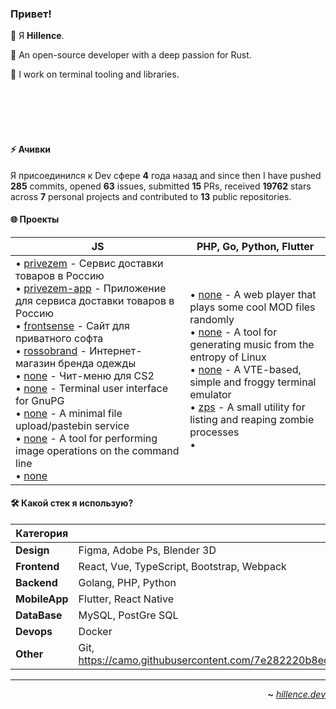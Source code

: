 
### Привет!

👾 Я **Hillence**.

🦀 An open-source developer with a deep passion for Rust.

🐁 I work on terminal tooling and libraries.


<br>
<br>
<br>
<br>

#### ⚡ Ачивки

Я присоединился к Dev сфере **4** года назад and since then I have pushed **285** commits, opened **63** issues, submitted **15** PRs, received **19762** stars across **7** personal projects and contributed to **13** public repositories.

#### 🌐 Проекты

| **JS**                                                                                                                                                                                                                                                                                                                                                                                                                                                                                                                                                                                                                                                                                                                                                                                                                                                                                                                                                                                                                                                                                                                                                                                                                                                                                                                                                                                                                                                                                                                                                                                                                                                                       | **PHP**, **Go**, **Python**, **Flutter**                                                                                                                                                                                                                                                                                                                                                                                                                                                                                                                                                                                                                                                                                                                                                                                                                                                                                                                                                                                                                                                                                                                                                                                                                                                                                                        |
| ------------------------------------------------------------------------------------------------------------------------------------------------------------------------------------------------------------------------------------------------------------------------------------------------------------------------------------------------------------------------------------------------------------------------------------------------------------------------------------------------------------------------------------------------------------------------------------------------------------------------------------------------------------------------------------------------------------------------------------------------------------------------------------------------------------------------------------------------------------------------------------------------------------------------------------------------------------------------------------------------------------------------------------------------------------------------------------------------------------------------------------------------------------------------------------------------------------------------------------------------------------------------------------------------------------------------------------------------------------------------------------------------------------------------------------------------------------------------------------------------------------------------------------------------------------------------------------------------------------------------------------------------------------------------------ | --------------------------------------------------------------------------------------------------------------------------------------------------------------------------------------------------------------------------------------------------------------------------------------------------------------------------------------------------------------------------------------------------------------------------------------------------------------------------------------------------------------------------------------------------------------------------------------------------------------------------------------------------------------------------------------------------------------------------------------------------------------------------------------------------------------------------------------------------------------------------------------------------------------------------------------------------------------------------------------------------------------------------------------------------------------------------------------------------------------------------------------------------------------------------------------------------------------------------------------------------------------------------------------------------------------------------------------------------------------------------------- |
| • [privezem](https://github.com/hillence/privezem) - Сервис доставки товаров в Россию<br>• [privezem-app](https://github.com/hillence/privezem-app) - Приложение для сервиса доставки товаров в Россию<br>• [frontsense](https://github.com/hillence/frontsense) - Сайт для приватного софта<br>• [rossobrand](https://github.com/hillence/rossobrand) - Интернет-магазин бренда одежды<br>• [none](https://github.com/hillence/frontsense-gui) - Чит-меню для CS2<br>• [none](https://github.com/hillence/gpg-tui) - Terminal user interface for GnuPG<br>• [none](https://github.com/hillence/rustypaste) - A minimal file upload/pastebin service<br>• [none](https://github.com/hillence/menyoki) - A tool for performing image operations on the command line<br>• [none](https://github.com/hillence/runst) | • [none](https://github.com/hillence/CoolModFiles) - A web player that plays some cool MOD files randomly<br>• [none](https://github.com/hillence/linuxwave) - A tool for generating music from the entropy of Linux<br>• [none](https://github.com/hillence/kermit) - A VTE-based, simple and froggy terminal emulator<br>• [zps](https://github.com/hillence/zps) - A small utility for listing and reaping zombie processes<br>•  |


#### 🛠️ Какой стек я использую?

| **Категория**     | **Технологии**                                                                                                                                                                                            |
| ----------------- | --------------------------------------------------------------------------------------------------------------------------------------------------------------------------------------------------------- |
| **Design**        | Figma, Adobe Ps, Blender 3D                                                                                                                                                                               |
| **Frontend**      | React, Vue, TypeScript, Bootstrap, Webpack                                                                                                                                                                |
| **Backend**       | Golang, PHP, Python                                                                                                                                                                                       |
| **MobileApp**     | Flutter, React Native                                                                                                                                                                                     |
| **DataBase**      | MySQL, PostGre SQL                                                                                                                                                                                        |
| **Devops**        | Docker                                                                                                                                                                                                    |
| **Other**         | Git, https://camo.githubusercontent.com/7e282220b8ec0dd29cf99be1c0f5e82d74a42bc84ed834ee6afd86b4bad3bfee/68747470733a2f2f696d672e736869656c64732e696f2f62616467652f6769746875622d2532333132313031312e7376673f7374796c653d666f722d7468652d6261646765266c6f676f3d676974687562266c6f676f436f6c6f723d7768697465                                                                                                                                                                                               |

---

<div align="right">

**~** [_hillence.dev_](https://hillence.dev/)

</div>
